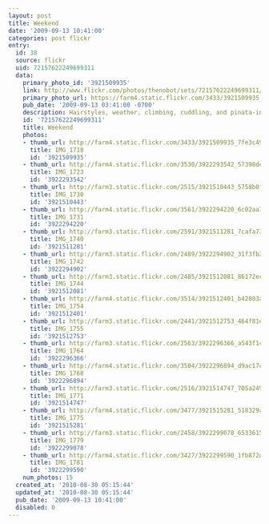 ```yaml
---
layout: post
title: Weekend
date: '2009-09-13 10:41:00'
categories: post flickr
entry:
  id: 38
  source: flickr
  uid: 72157622249699311
  data:
    primary_photo_id: '3921509935'
    link: http://www.flickr.com/photos/thenobot/sets/72157622249699311/
    primary_photo_url: https://farm4.static.flickr.com/3433/3921509935_7fe3c495c2_m.jpg
    pub_date: '2009-09-13 03:41:00 -0700'
    description: Hairstyles, weather, climbing, cuddling, and pinata-ing.
    id: '72157622249699311'
    title: Weekend
    photos:
    - thumb_url: http://farm4.static.flickr.com/3433/3921509935_7fe3c495c2_s.jpg
      title: IMG_1718
      id: '3921509935'
    - thumb_url: http://farm4.static.flickr.com/3530/3922293542_57398de621_s.jpg
      title: IMG_1723
      id: '3922293542'
    - thumb_url: http://farm3.static.flickr.com/2515/3921510443_5758b0f7fd_s.jpg
      title: IMG_1730
      id: '3921510443'
    - thumb_url: http://farm4.static.flickr.com/3561/3922294220_6c02aa77d7_s.jpg
      title: IMG_1731
      id: '3922294220'
    - thumb_url: http://farm3.static.flickr.com/2591/3921511281_7cafa73ab3_s.jpg
      title: IMG_1740
      id: '3921511281'
    - thumb_url: http://farm3.static.flickr.com/2489/3922294902_31f3fb2e9b_s.jpg
      title: IMG_1742
      id: '3922294902'
    - thumb_url: http://farm3.static.flickr.com/2485/3921512081_86172ec951_s.jpg
      title: IMG_1744
      id: '3921512081'
    - thumb_url: http://farm4.static.flickr.com/3514/3921512401_b42803a5ba_s.jpg
      title: IMG_1754
      id: '3921512401'
    - thumb_url: http://farm3.static.flickr.com/2441/3921512753_464f81ec1f_s.jpg
      title: IMG_1755
      id: '3921512753'
    - thumb_url: http://farm3.static.flickr.com/2563/3922296366_a543f146e2_s.jpg
      title: IMG_1764
      id: '3922296366'
    - thumb_url: http://farm4.static.flickr.com/3504/3922296894_d9ac17c2e7_s.jpg
      title: IMG_1768
      id: '3922296894'
    - thumb_url: http://farm3.static.flickr.com/2516/3921514747_705a24982e_s.jpg
      title: IMG_1771
      id: '3921514747'
    - thumb_url: http://farm4.static.flickr.com/3477/3921515281_518329a969_s.jpg
      title: IMG_1775
      id: '3921515281'
    - thumb_url: http://farm3.static.flickr.com/2458/3922299078_65336159d4_s.jpg
      title: IMG_1779
      id: '3922299078'
    - thumb_url: http://farm4.static.flickr.com/3427/3922299590_1fb872d751_s.jpg
      title: IMG_1781
      id: '3922299590'
    num_photos: 15
  created_at: '2010-08-30 05:15:44'
  updated_at: '2010-08-30 05:15:44'
  pub_date: '2009-09-13 10:41:00'
  disabled: 0
---
```

